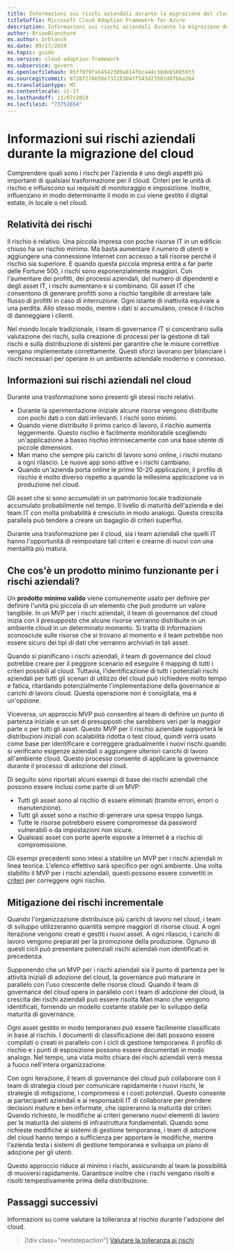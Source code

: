 ```yaml
---
title: Informazioni sui rischi aziendali durante la migrazione del cloud
titleSuffix: Microsoft Cloud Adoption Framework for Azure
description: Informazioni sui rischi aziendali durante la migrazione del cloud
author: BrianBlanchard
ms.author: brblanch
ms.date: 09/17/2019
ms.topic: guide
ms.service: cloud-adoption-framework
ms.subservice: govern
ms.openlocfilehash: 85ff0f9fa54542309a814fbca44c38de65805933
ms.sourcegitcommit: 6f287276650e731163047f543d23581d8fb6e204
ms.translationtype: MT
ms.contentlocale: it-IT
ms.lasthandoff: 11/07/2019
ms.locfileid: "73752654"
---
```

<!-- markdownlint-disable MD026 -->

# <a name="understand-business-risk-during-cloud-migration"></a>Informazioni sui rischi aziendali durante la migrazione del cloud

Comprendere quali sono i rischi per l'azienda è uno degli aspetti più importanti di qualsiasi trasformazione per il cloud. Criteri per le unità di rischio e influiscono sui requisiti di monitoraggio e imposizione. Inoltre, influenzano in modo determinante il modo in cui viene gestito il digital estate, in locale o nel cloud.

<!-- markdownlint-enable MD026 -->

## <a name="relativity-of-risk"></a>Relatività dei rischi

Il rischio è relativo. Una piccola impresa con poche risorse IT in un edificio chiuso ha un rischio minimo. Ma basta aumentare il numero di utenti e aggiungere una connessione Internet con accesso a tali risorse perché il rischio sia superiore. E quando questa piccola impresa entra a far parte delle Fortune 500, i rischi sono esponenzialmente maggiori. Con l'aumentare dei profitti, dei processi aziendali, del numero di dipendenti e degli asset IT, i rischi aumentano e si combinano. Gli asset IT che consentono di generare profitti sono a rischio tangibile di arrestare tale flusso di profitti in caso di interruzione. Ogni istante di inattività equivale a una perdita. Allo stesso modo, mentre i dati si accumulano, cresce il rischio di danneggiare i clienti.

Nel mondo locale tradizionale, i team di governance IT si concentrano sulla valutazione dei rischi, sulla creazione di processi per la gestione di tali rischi e sulla distribuzione di sistemi per garantire che le misure correttive vengano implementate correttamente. Questi sforzi lavorano per bilanciare i rischi necessari per operare in un ambiente aziendale moderno e connesso.

## <a name="understand-business-risks-in-the-cloud"></a>Informazioni sui rischi aziendali nel cloud

Durante una trasformazione sono presenti gli stessi rischi relativi.

- Durante la sperimentazione iniziale alcune risorse vengono distribuite con pochi dati o con dati irrilevanti. I rischi sono minimi.
- Quando viene distribuito il primo carico di lavoro, il rischio aumenta leggermente. Questo rischio è facilmente monitorabile scegliendo un'applicazione a basso rischio intrinsecamente con una base utente di piccole dimensioni.
- Man mano che sempre più carichi di lavoro sono online, i rischi mutano a ogni rilascio. Le nuove app sono attive e i rischi cambiano.
- Quando un'azienda porta online le prime 10-20 applicazioni, il profilo di rischio è molto diverso rispetto a quando la millesima applicazione va in produzione nel cloud.

Gli asset che si sono accumulati in un patrimonio locale tradizionale accumulato probabilmente nel tempo. Il livello di maturità dell'azienda e dei team IT con molta probabilità è cresciuto in modo analogo. Questa crescita parallela può tendere a creare un bagaglio di criteri superflui.

Durante una trasformazione per il cloud, sia i team aziendali che quelli IT hanno l'opportunità di reimpostare tali criteri e crearne di nuovi con una mentalità più matura.

<!-- markdownlint-disable MD026 -->

## <a name="what-is-a-business-risk-mvp"></a>Che cos'è un prodotto minimo funzionante per i rischi aziendali?

Un **prodotto minimo valido** viene comunemente usato per definire per definire l'unità più piccola di un elemento che può produrre un valore tangibile. In un MVP per i rischi aziendali, il team di governance del cloud inizia con il presupposto che alcune risorse verranno distribuite in un ambiente cloud in un determinato momento. Si tratta di informazioni sconosciute sulle risorse che si trovano al momento e il team potrebbe non essere sicuro dei tipi di dati che verranno archiviati in tali asset.

Quando si pianificano i rischi aziendali, il team di governance del cloud potrebbe creare per il peggiore scenario ed eseguire il mapping di tutti i criteri possibili al cloud. Tuttavia, l'identificazione di tutti i potenziali rischi aziendali per tutti gli scenari di utilizzo del cloud può richiedere molto tempo e fatica, ritardando potenzialmente l'implementazione della governance ai carichi di lavoro cloud. Questa operazione non è consigliata, ma è un'opzione.

Viceversa, un approccio MVP può consentire al team di definire un punto di partenza iniziale e un set di presupposti che sarebbero veri per la maggior parte o per tutti gli asset. Questo MVP per il rischio aziendale supporterà le distribuzioni iniziali con scalabilità ridotta o test cloud, quindi verrà usato come base per identificare e correggere gradualmente i nuovi rischi quando si verificano esigenze aziendali o aggiungere ulteriori carichi di lavoro all'ambiente cloud. Questo processo consente di applicare la governance durante il processo di adozione del cloud.

Di seguito sono riportati alcuni esempi di base dei rischi aziendali che possono essere inclusi come parte di un MVP:

- Tutti gli asset sono al rischio di essere eliminati (tramite errori, errori o manutenzione).
- Tutti gli asset sono a rischio di generare una spesa troppo lunga.
- Tutte le risorse potrebbero essere compromesse da password vulnerabili o da impostazioni non sicure.
- Qualsiasi asset con porte aperte esposte a Internet è a rischio di compromissione.

Gli esempi precedenti sono intesi a stabilire un MVP per i rischi aziendali in linea teorica. L'elenco effettivo sarà specifico per ogni ambiente.
Una volta stabilito il MVP per i rischi aziendali, questi possono essere convertiti in [criteri](./index.md) per correggere ogni rischio.

<!-- markdownlint-enable MD026 -->

## <a name="incremental-risk-mitigation"></a>Mitigazione dei rischi incrementale

Quando l'organizzazione distribuisce più carichi di lavoro nel cloud, i team di sviluppo utilizzeranno quantità sempre maggiori di risorse cloud. A ogni iterazione vengono creati e gestiti i nuovi asset. A ogni rilascio, i carichi di lavoro vengono preparati per la promozione della produzione. Ognuno di questi cicli può presentare potenziali rischi aziendali non identificati in precedenza.

Supponendo che un MVP per i rischi aziendali sia il punto di partenza per le attività iniziali di adozione del cloud, la governance può maturare in parallelo con l'uso crescente delle risorse cloud. Quando il team di governance del cloud opera in parallelo con i team di adozione del cloud, la crescita dei rischi aziendali può essere risolta Man mano che vengono identificati, fornendo un modello costante stabile per lo sviluppo della maturità di governance.

Ogni asset gestito in modo temporaneo può essere facilmente classificato in base al rischio. I documenti di classificazione dei dati possono essere compilati o creati in parallelo con i cicli di gestione temporanea. Il profilo di rischio e i punti di esposizione possono essere documentati in modo analogo. Nel tempo, una vista molto chiara dei rischi aziendali verrà messa a fuoco nell'intera organizzazione.

Con ogni iterazione, il team di governance del cloud può collaborare con il team di strategia cloud per comunicare rapidamente i nuovi rischi, le strategie di mitigazione, i compromessi e i costi potenziali. Questo consente ai partecipanti aziendali e ai responsabili IT di collaborare per prendere decisioni mature e ben informate, che ispireranno la maturità dei criteri. Quando richiesto, le modifiche ai criteri generano nuovi elementi di lavoro per la maturità dei sistemi di infrastruttura fondamentali. Quando sono richieste modifiche ai sistemi di gestione temporanea, i team di adozione del cloud hanno tempo a sufficienza per apportare le modifiche, mentre l'azienda testa i sistemi di gestione temporanea e sviluppa un piano di adozione per gli utenti.

Questo approccio riduce al minimo i rischi, assicurando al team la possibilità di muoversi rapidamente. Garantisce inoltre che i rischi vengano risolti e risolti tempestivamente prima della distribuzione.

## <a name="next-steps"></a>Passaggi successivi

Informazioni su come valutare la tolleranza al rischio durante l'adozione del cloud.

> [!div class="nextstepaction"]
> [Valutare la tolleranza ai rischi](./risk-tolerance.md)
